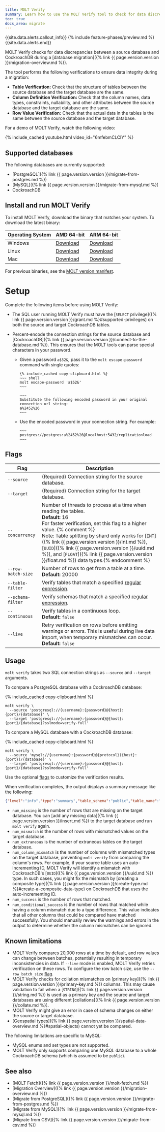 ```yaml
---
title: MOLT Verify
summary: Learn how to use the MOLT Verify tool to check for data discrepancies during and after a migration.
toc: true
docs_area: migrate
---
```


{{site.data.alerts.callout_info}}
{% include feature-phases/preview.md %}
{{site.data.alerts.end}}

MOLT Verify checks for data discrepancies between a source database and CockroachDB during a [database migration]({% link {{ page.version.version }}/migration-overview.md %}).

The tool performs the following verifications to ensure data integrity during a migration:

- **Table Verification:** Check that the structure of tables between the source database and the target database are the same.
- **Column Definition Verification:** Check that the column names, data types, constraints, nullability, and other attributes between the source database and the target database are the same. 
- **Row Value Verification:** Check that the actual data in the tables is the same between the source database and the target database.

For a demo of MOLT Verify, watch the following video:

{% include_cached youtube.html video_id="6mfebmCLClY" %}

## Supported databases

The following databases are currently supported:

- [PostgreSQL]({% link {{ page.version.version }}/migrate-from-postgres.md %})
- [MySQL]({% link {{ page.version.version }}/migrate-from-mysql.md %})
- CockroachDB

## Install and run MOLT Verify

To install MOLT Verify, download the binary that matches your system. To download the latest binary:

| Operating System |                                    AMD 64-bit                                   |                                    ARM 64-bit                                   |
|------------------|---------------------------------------------------------------------------------|---------------------------------------------------------------------------------|
| Windows          | [Download](https://molt.cockroachdb.com/molt/cli/molt-latest.windows-amd64.tgz) | [Download](https://molt.cockroachdb.com/molt/cli/molt-latest.windows-arm64.tgz) |
| Linux            | [Download](https://molt.cockroachdb.com/molt/cli/molt-latest.linux-amd64.tgz)   | [Download](https://molt.cockroachdb.com/molt/cli/molt-latest.linux-arm64.tgz)   |
| Mac              | [Download](https://molt.cockroachdb.com/molt/cli/molt-latest.darwin-amd64.tgz)  | [Download](https://molt.cockroachdb.com/molt/cli/molt-latest.darwin-arm64.tgz)  |

For previous binaries, see the [MOLT version manifest](https://molt.cockroachdb.com/molt/cli/versions.html). 

# Setup

Complete the following items before using MOLT Verify:

- The SQL user running MOLT Verify must have the [`SELECT` privilege]({% link {{ page.version.version }}/grant.md %}#supported-privileges) on both the source and target CockroachDB tables.

- Percent-encode the connection strings for the source database and [CockroachDB]({% link {{ page.version.version }}/connect-to-the-database.md %}). This ensures that the MOLT tools can parse special characters in your password.

  - Given a password `a$52&`, pass it to the `molt escape-password` command with single quotes:

        {% include_cached copy-clipboard.html %}
        ~~~ shell
        molt escape-password 'a$52&'
        ~~~

        ~~~
        Substitute the following encoded password in your original connection url string:
        a%2452%26
        ~~~

  - Use the encoded password in your connection string. For example:

        ~~~
        postgres://postgres:a%2452%26@localhost:5432/replicationload
        ~~~

## Flags

Flag | Description
----------|------------
`--source` | (Required) Connection string for the source database.
`--target` | (Required) Connection string for the target database.
`--concurrency` | Number of threads to process at a time when reading the tables. <br>**Default:** 16 <br>For faster verification, set this flag to a higher value. {% comment %}<br>Note: Table splitting by shard only works for [`INT`]({% link {{ page.version.version }}/int.md %}), [`UUID`]({% link {{ page.version.version }}/uuid.md %}), and [`FLOAT`]({% link {{ page.version.version }}/float.md %}) data types.{% endcomment %}
`--row-batch-size` | Number of rows to get from a table at a time. <br>**Default:** 20000
`--table-filter` | Verify tables that match a specified [regular expression](https://wikipedia.org/wiki/Regular_expression).
`--schema-filter` | Verify schemas that match a specified [regular expression](https://wikipedia.org/wiki/Regular_expression).
`--continuous` | Verify tables in a continuous loop. <br />**Default:** `false`
`--live` | Retry verification on rows before emitting warnings or errors. This is useful during live data import, when temporary mismatches can occur. <br />**Default:** `false`

## Usage

`molt verify` takes two SQL connection strings as `--source` and `--target` arguments.

To compare a PostgreSQL database with a CockroachDB database:

{% include_cached copy-clipboard.html %}
~~~ shell
molt verify \
  --source 'postgresql://{username}:{password}@{host}:{port}/{database}' \
  --target 'postgresql://{username}:{password}@{host}:{port}/{database}?sslmode=verify-full'
~~~

To compare a MySQL database with a CockroachDB database:

{% include_cached copy-clipboard.html %}
~~~ shell
molt verify \
  --source 'mysql://{username}:{password}@{protocol}({host}:{port})/{database}' \
  --target 'postgresql://{username}:{password}@{host}:{port}/{database}?sslmode=verify-full'
~~~

Use the optional [flags](#flags) to customize the verification results.

When verification completes, the output displays a summary message like the following:

~~~ json
{"level":"info","type":"summary","table_schema":"public","table_name":"common_table","num_truth_rows":6,"num_success":3,"num_conditional_success":0,"num_missing":2,"num_mismatch":1,"num_extraneous":2,"num_live_retry":0,"num_column_mismatch":0,"message":"finished row verification on public.common_table (shard 1/1)"}
~~~

- `num_missing` is the number of rows that are missing on the target database. You can [add any missing data]({% link {{ page.version.version }}/insert.md %}) to the target database and run `molt verify` again.
- `num_mismatch` is the number of rows with mismatched values on the target database.
- `num_extraneous` is the number of extraneous tables on the target database.
- `num_column_mismatch` is the number of columns with mismatched types on the target database, preventing `molt verify` from comparing the column's rows. For example, if your source table uses an auto-incrementing ID, MOLT Verify will identify a mismatch with CockroachDB's [`UUID`]({% link {{ page.version.version }}/uuid.md %}) type. In such cases, you might fix the mismatch by [creating a composite type]({% link {{ page.version.version }}/create-type.md %}#create-a-composite-data-type) on CockroachDB that uses the auto-incrementing ID.
- `num_success` is the number of rows that matched.
- `num_conditional_success` is the number of rows that matched while having a column mismatch due to a type difference. This value indicates that all other columns that could be compared have matched successfully. You should manually review the warnings and errors in the output to determine whether the column mismatches can be ignored.

## Known limitations

- MOLT Verify compares 20,000 rows at a time by default, and row values can change between batches, potentially resulting in temporary inconsistencies in data. If `--live` mode is enabled, MOLT Verify retries verification on these rows. To configure the row batch size, use the `--row_batch_size` [flag](#flags).
- MOLT Verify checks for collation mismatches on [primary key]({% link {{ page.version.version }}/primary-key.md %}) columns. This may cause validation to fail when a [`STRING`]({% link {{ page.version.version }}/string.md %}) is used as a primary key and the source and target databases are using different [collations]({% link {{ page.version.version }}/collate.md %}).
- MOLT Verify might give an error in case of schema changes on either the source or target database.
- [Geospatial types]({% link {{ page.version.version }}/spatial-data-overview.md %}#spatial-objects) cannot yet be compared.

The following limitations are specific to MySQL:

- MySQL enums and set types are not supported.
- MOLT Verify only supports comparing one MySQL database to a whole CockroachDB schema (which is assumed to be `public`).

## See also

- [MOLT Fetch]({% link {{ page.version.version }}/molt-fetch.md %})
- [Migration Overview]({% link {{ page.version.version }}/migration-overview.md %})
- [Migrate from PostgreSQL]({% link {{ page.version.version }}/migrate-from-postgres.md %})
- [Migrate from MySQL]({% link {{ page.version.version }}/migrate-from-mysql.md %})
- [Migrate from CSV]({% link {{ page.version.version }}/migrate-from-csv.md %})
